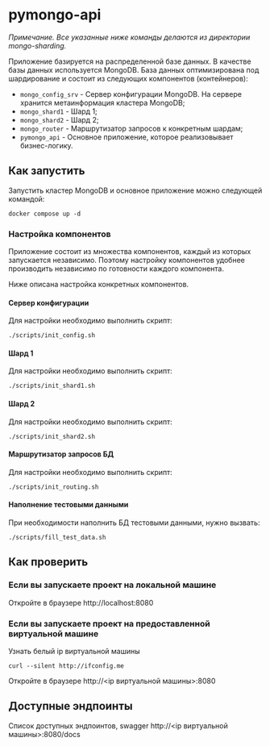 # pymongo-api

*Примечание. Все указанные ниже команды делаются из директории mongo-sharding.*

Приложение базируется на распределенной базе данных. В качестве базы данных используется MongoDB. База данных оптимизирована под шардирование и состоит из следующих компонентов (контейнеров):

- `mongo_config_srv` - Сервер конфигурации MongoDB. На сервере хранится метаинформация кластера MongoDB;
- `mongo_shard1` - Шард 1;
- `mongo_shard2` - Шард 2;
- `mongo_router` - Маршрутизатор запросов к конкретным шардам;
- `pymongo_api` - Основное приложение, которое реализовывает бизнес-логику.

## Как запустить

Запустить кластер MongoDB и основное приложение можно следующей командой:

```shell
docker compose up -d
```

### Настройка компонентов

Приложение состоит из множества компонентов, каждый из которых запускается независимо. Поэтому настройку компонентов удобнее производить независимо по готовности каждого компонента.

Ниже описана настройка конкретных компонентов.

#### Сервер конфигурации

Для настройки необходимо выполнить скрипт:

```shell
./scripts/init_config.sh
```

#### Шард 1

Для настройки необходимо выполнить скрипт:

```shell
./scripts/init_shard1.sh
```

#### Шард 2

Для настройки необходимо выполнить скрипт:

```shell
./scripts/init_shard2.sh
```

#### Маршрутизатор запросов БД

Для настройки необходимо выполнить скрипт:

```shell
./scripts/init_routing.sh
```

#### Наполнение тестовыми данными

При необходимости наполнить БД тестовыми данными, нужно вызвать:

```shell
./scripts/fill_test_data.sh
```

## Как проверить

### Если вы запускаете проект на локальной машине

Откройте в браузере http://localhost:8080

### Если вы запускаете проект на предоставленной виртуальной машине

Узнать белый ip виртуальной машины

```shell
curl --silent http://ifconfig.me
```

Откройте в браузере http://<ip виртуальной машины>:8080

## Доступные эндпоинты

Список доступных эндпоинтов, swagger http://<ip виртуальной машины>:8080/docs